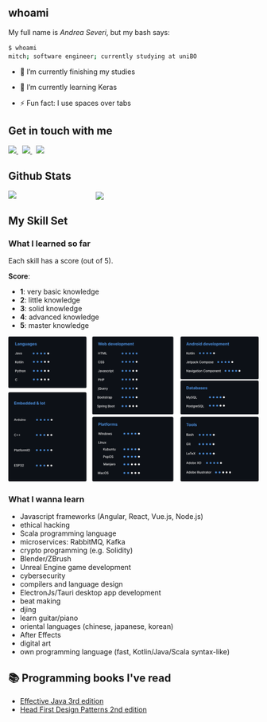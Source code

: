 ## whoami
My full name is *Andrea Severi*, but my bash says:
```bash
$ whoami
mitch; software engineer; currently studying at uniBO
```

- 🔭 I’m currently finishing my studies


- 🌱 I’m currently learning Keras


- ⚡ Fun fact: I use spaces over tabs

## Get in touch with me
<div>
<a href="https://www.instagram.com/seve_andre/" target="_blank">
    <img src="https://edent.github.io/SuperTinyIcons/images/svg/instagram.svg" width="28">
</a>
&nbsp; <!--- hspace -->
<a href="https://www.linkedin.com/in/andrea-severi/" target="_blank">
    <img src="https://edent.github.io/SuperTinyIcons/images/svg/linkedin.svg" width="28">
</a>
&nbsp; <!--- hspace -->
<a href="https://mail.google.com/mail/u/0/?tab=mm#inbox?compose=CllgCJvpbJhNfMfzbCjhjFgFjFVzQvTdNMbtzlsvsftGGbFDMrjdmgcMmgVjPhhZBcRKwQnnCHg" target="_blank">
    <img src="https://edent.github.io/SuperTinyIcons/images/svg/gmail.svg" width="28">
</a>
</div>


## Github Stats
<div>
  <img src="https://github-readme-stats.vercel.app/api/top-langs/?username=seve-andre&hide_border=true&layout=compact&theme=github_dark" align="left" width="35%">
  <img src="https://github-readme-stats.vercel.app/api?username=seve-andre&show_icons=true&count_private=true&theme=github_dark&hide_border=true" align="center">
</div>

## My Skill Set
### What I learned so far
Each skill has a score (out of 5).

**Score**:
- **1**: very basic knowledge
- **2**: little knowledge
- **3**: solid knowledge
- **4**: advanced knowledge
- **5**: master knowledge


![Skills summary](skills.png)

### What I wanna learn
- Javascript frameworks (Angular, React, Vue.js, Node.js)
- ethical hacking
- Scala programming language
- microservices: RabbitMQ, Kafka
- crypto programming (e.g. Solidity)
- Blender/ZBrush
- Unreal Engine game development
- cybersecurity
- compilers and language design
- ElectronJs/Tauri desktop app development
- beat making
- djing
- learn guitar/piano
- oriental languages (chinese, japanese, korean)
- After Effects
- digital art
- own programming language (fast, Kotlin/Java/Scala syntax-like)

## :books: Programming books I've read
- [Effective Java 3rd edition](https://www.oreilly.com/library/view/effective-java/9780134686097/)
- [Head First Design Patterns 2nd edition](https://www.oreilly.com/library/view/head-first-design/9781492077992/)
